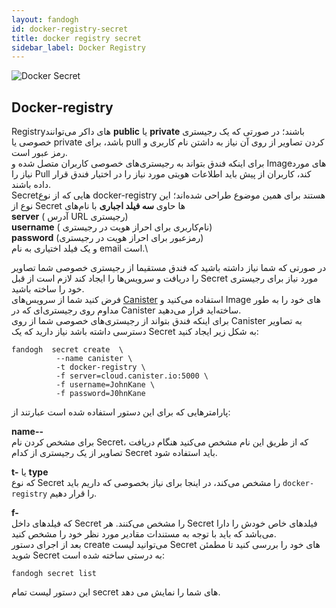 ```yaml
---
layout: fandogh
id: docker-registry-secret
title: docker registry secret
sidebar_label: Docker Registry
---
```

![Docker Secret](/img/docs/secret_docker.png "Docker Secret")

## Docker-registry
Registryهای داکر می‌توانند **public** یا **private** باشند؛ در صورتی که یک رجیستری خصوصی یا private باشد، برای pull کردن تصاویر از روی آن نیاز به داشتن نام کاربری و رمز عبور است.\
برای اینکه فندق بتواند به رجیستری‌های خصوصی کاربران متصل شده و Imageهای مورد نیاز را Pull کند، کاربران از پیش باید اطلاعات هویتی مورد نیاز را در اختیار فندق قرار داده باشند.\
Secretهایی که از نوع docker-registry هستند برای همین موضوع طراحی شده‌اند؛ این نوع از Secret ها حاوی **سه فیلد اجباری** با نام‌های\
**server** ( آدرس URL رجیستری)\
**username** ( نام‌کاربری برای احراز هویت در رجیستری)\
**password** (رمزعبور برای احراز هویت در رجیستری)\
 و یک فیلد اختیاری به نام email  است.\

در صورتی که شما نیاز داشته باشید که فندق مستقیما از رجیستری خصوصی شما تصاویر را دریافت و سرویس‌ها را ایجاد کند لازم است از قبل Secret مورد نیاز برای رجیستری خود را ساخته باشید.\
فرض کنید شما از سرویس‌های [Canister](https://canister.io/) استفاده می‌کنید و Image های خود را به طور مداوم روی رجیستری‌ای که در Canister ساخته‌اید قرار می‌دهید.\
برای اینکه فندق بتواند از رجیستری‌های خصوصی شما از روی Canister به تصاویر دسترسی داشته باشد نیاز دارید که یک Secret به شکل زیر ایجاد کنید:
```
fandogh  secret create  \
          --name canister \
          -t docker-registry \
          -f server=cloud.canister.io:5000 \
          -f username=JohnKane \
          -f password=J0hnKane

```
پارامتر‌هایی که برای این دستور استفاده شده است عبارتند از:

**name--**\
برای مشخص کردن نام Secret، که از طریق این نام مشخص می‌کنید هنگام دریافت تصاویر از یک رجیستری از کدام Secret باید استفاده شود.

**t-** یا **type**\
که نوع Secret را مشخص می‌کند، در اینجا برای نیاز بخصوصی که داریم باید `docker-registry` را قرار دهیم.

**f-**\
که فیلد‌های داخل Secret را مشخص می‌کنند. هر Secret فیلد‌های خاص خودش را دارا می‌باشد که باید با توجه به مستندات مقادیر مورد نظر خود را مشخص کنید.\
بعد از اجرای دستور create می‌توانید لیست Secret های خود را بررسی کنید تا مطمئن شوید Secret به درستی ساخته شده است:
```
fandogh secret list
```
این دستور لیست تمام secret های شما را نمایش می دهد.
